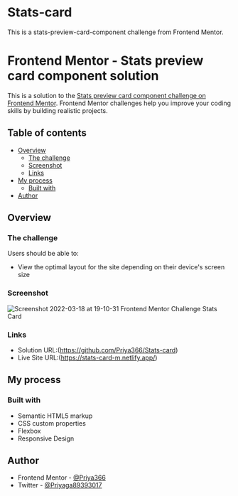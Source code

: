 # Stats-card

This is a stats-preview-card-component challenge from Frontend Mentor.

# Frontend Mentor - Stats preview card component solution

This is a solution to the [Stats preview card component challenge on Frontend Mentor](https://www.frontendmentor.io/challenges/stats-preview-card-component-8JqbgoU62). Frontend Mentor challenges help you improve your coding skills by building realistic projects. 

## Table of contents

- [Overview](#overview)
  - [The challenge](#the-challenge)
  - [Screenshot](#screenshot)
  - [Links](#links)
- [My process](#my-process)
  - [Built with](#built-with)
- [Author](#author)


## Overview

### The challenge

Users should be able to:

- View the optimal layout for the site depending on their device's screen size

### Screenshot

![Screenshot 2022-03-18 at 19-10-31 Frontend Mentor Challenge Stats Card](https://user-images.githubusercontent.com/96676832/159013399-8c550b6f-1c60-4f36-9ee2-74a270d528b1.png)




### Links

- Solution URL:(https://github.com/Priya366/Stats-card)
- Live Site URL:(https://stats-card-m.netlify.app/)

## My process

### Built with

- Semantic HTML5 markup
- CSS custom properties
- Flexbox
- Responsive Design

## Author

- Frontend Mentor - [@Priya366](https://www.frontendmentor.io/profile/Priya366)
- Twitter - [@Priyaga89393017](https://twitter.com/Priyaga89393017)
